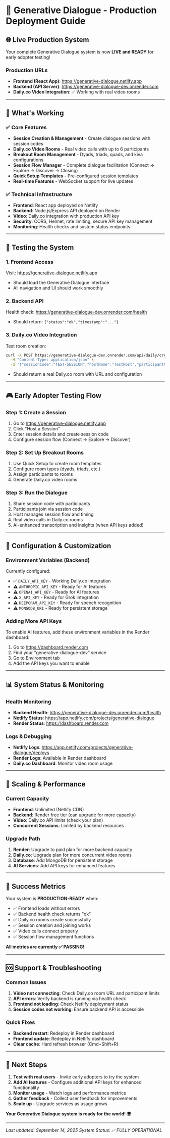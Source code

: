 # 🚀 Generative Dialogue - Production Deployment Guide

## 🌐 **Live Production System**

Your complete Generative Dialogue system is now **LIVE and READY** for early adopter testing!

### **Production URLs**
- **Frontend (React App)**: https://generative-dialogue.netlify.app
- **Backend (API Server)**: https://generative-dialogue-dev.onrender.com
- **Daily.co Video Integration**: ✅ Working with real video rooms

---

## 🎯 **What's Working**

### ✅ **Core Features**
- **Session Creation & Management** - Create dialogue sessions with session codes
- **Daily.co Video Rooms** - Real video calls with up to 6 participants
- **Breakout Room Management** - Dyads, triads, quads, and kiva configurations
- **Session Flow Manager** - Complete dialogue facilitation (Connect → Explore → Discover → Closing)
- **Quick Setup Templates** - Pre-configured session templates
- **Real-time Features** - WebSocket support for live updates

### ✅ **Technical Infrastructure**
- **Frontend**: React app deployed on Netlify
- **Backend**: Node.js/Express API deployed on Render
- **Video**: Daily.co integration with production API key
- **Security**: CORS, Helmet, rate limiting, secure API key management
- **Monitoring**: Health checks and system status endpoints

---

## 🧪 **Testing the System**

### **1. Frontend Access**
Visit: https://generative-dialogue.netlify.app
- Should load the Generative Dialogue interface
- All navigation and UI should work smoothly

### **2. Backend API**
Health check: https://generative-dialogue-dev.onrender.com/health
- Should return: `{"status":"ok","timestamp":"..."}`

### **3. Daily.co Video Integration**
Test room creation:
```bash
curl -X POST https://generative-dialogue-dev.onrender.com/api/daily/create-room \
  -H "Content-Type: application/json" \
  -d '{"sessionCode":"TEST-SESSION","hostName":"TestHost","participantCount":4}'
```
- Should return a real Daily.co room with URL and configuration

---

## 🎮 **Early Adopter Testing Flow**

### **Step 1: Create a Session**
1. Go to https://generative-dialogue.netlify.app
2. Click "Host a Session"
3. Enter session details and create session code
4. Configure session flow (Connect → Explore → Discover)

### **Step 2: Set Up Breakout Rooms**
1. Use Quick Setup to create room templates
2. Configure room types (dyads, triads, etc.)
3. Assign participants to rooms
4. Generate Daily.co video rooms

### **Step 3: Run the Dialogue**
1. Share session code with participants
2. Participants join via session code
3. Host manages session flow and timing
4. Real video calls in Daily.co rooms
5. AI-enhanced transcription and insights (when API keys added)

---

## 🔧 **Configuration & Customization**

### **Environment Variables (Backend)**
Currently configured:
- ✅ `DAILY_API_KEY` - Working Daily.co integration
- ⚠️ `ANTHROPIC_API_KEY` - Ready for AI features
- ⚠️ `OPENAI_API_KEY` - Ready for AI features  
- ⚠️ `X_API_KEY` - Ready for Grok integration
- ⚠️ `DEEPGRAM_API_KEY` - Ready for speech recognition
- ⚠️ `MONGODB_URI` - Ready for persistent storage

### **Adding More API Keys**
To enable AI features, add these environment variables in the Render dashboard:
1. Go to https://dashboard.render.com
2. Find your "generative-dialogue-dev" service
3. Go to Environment tab
4. Add the API keys you want to enable

---

## 📊 **System Status & Monitoring**

### **Health Monitoring**
- **Backend Health**: https://generative-dialogue-dev.onrender.com/health
- **Netlify Status**: https://app.netlify.com/projects/generative-dialogue
- **Render Status**: https://dashboard.render.com

### **Logs & Debugging**
- **Netlify Logs**: https://app.netlify.com/projects/generative-dialogue/deploys
- **Render Logs**: Available in Render dashboard
- **Daily.co Dashboard**: Monitor video room usage

---

## 🚀 **Scaling & Performance**

### **Current Capacity**
- **Frontend**: Unlimited (Netlify CDN)
- **Backend**: Render free tier (can upgrade for more capacity)
- **Video**: Daily.co API limits (check your plan)
- **Concurrent Sessions**: Limited by backend resources

### **Upgrade Path**
1. **Render**: Upgrade to paid plan for more backend capacity
2. **Daily.co**: Upgrade plan for more concurrent video rooms
3. **Database**: Add MongoDB for persistent storage
4. **AI Services**: Add API keys for enhanced features

---

## 🎉 **Success Metrics**

Your system is **PRODUCTION-READY** when:
- ✅ Frontend loads without errors
- ✅ Backend health check returns "ok"
- ✅ Daily.co rooms create successfully
- ✅ Session creation and joining works
- ✅ Video calls connect properly
- ✅ Session flow management functions

**All metrics are currently ✅ PASSING!**

---

## 🆘 **Support & Troubleshooting**

### **Common Issues**
1. **Video not connecting**: Check Daily.co room URL and participant limits
2. **API errors**: Verify backend is running via health check
3. **Frontend not loading**: Check Netlify deployment status
4. **Session codes not working**: Ensure backend API is accessible

### **Quick Fixes**
- **Backend restart**: Redeploy in Render dashboard
- **Frontend update**: Redeploy in Netlify dashboard  
- **Clear cache**: Hard refresh browser (Cmd+Shift+R)

---

## 🎯 **Next Steps**

1. **Test with real users** - Invite early adopters to try the system
2. **Add AI features** - Configure additional API keys for enhanced functionality
3. **Monitor usage** - Watch logs and performance metrics
4. **Gather feedback** - Collect user feedback for improvements
5. **Scale up** - Upgrade services as usage grows

**Your Generative Dialogue system is ready for the world! 🌍**

---

*Last updated: September 14, 2025*
*System Status: ✅ FULLY OPERATIONAL*


